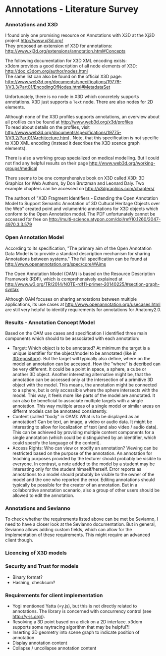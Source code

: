 # Annotations - Literature Survey

### Annotations and X3D

I found only one promising resource on Annotations with X3D at the Xj3D project http://www.xj3d.org/  
They proposed an extension of X3D for annotations: http://www.xj3d.org/extensions/annotation.html#Concepts

The following documentation for X3D XML encoding exists:  
x3dom provides a good description of all node elements of X3D: http://doc.x3dom.org/author/nodes.html  
The same list can also be found on the official X3D page: http://www.web3d.org/documents/specifications/19776-1/V3.3/Part01/EncodingOfNodes.html#MetadataSet  

Unfortunately, there is no node in X3D which concretely supports annotations. X3D just supports a `Text` node. There are also nodes for 2D elements.

Although none of the X3D profiles supports annotations, an overview about all profiles can be found at http://www.web3d.org/x3d/profiles  
To read about details on the profiles, visit http://www.web3d.org/documents/specifications/19775-1/V3.2/Part01/Architecture.html . Note, that this specification is not specific to X3D XML encoding (instead it describes the X3D scence graph elements).

There is also a working group specialized on medical modelling. But I could not find any helpful results on their page http://www.web3d.org/working-groups/medical

There seems to be one comprehensive book on X3D called X3D: 3D Graphics for Web Authors, by Don Brutzman and Leonard Daly. Two example chapters can be accessed on http://x3dgraphics.com/chapters/

The authors of "X3D Fragment Identifiers - Extending the Open Annotation Model to Support Semantic Annotation of 3D Cultural Heritage Objects over the Web" created point and volumentric annotations for X3D objects which conform to the Open Annotation model. The PDF unfortunately cannot be accessed for free on http://multi-science.atypon.com/doi/ref/10.1260/2047-4970.3.3.579

### Open Annotation Model

According to its specification, "The primary aim of the Open Annotation Data Model is to provide a standard description mechanism for sharing Annotations between systems." The full specification can be found at http://www.openannotation.org/spec/core/#Aims

The Open Annotation Model (OAM) is based on the Resource Description Framework (RDF), which is comprehensively explained at http://www.w3.org/TR/2014/NOTE-rdf11-primer-20140225/#section-graph-syntax

Although OAM focuses on sharing annotations between multiple applications, its use cases at http://www.openannotation.org/usecases.html are still very helpful to identify requirements for annotations for Anatomy2.0.

### Results - Annotation Concept Model

Based on the OAM use cases and specification I identified three main components which should to be associated with each annotation:
- Target: Which object is to be annotated? At minimum the target is a unique identifier for the object/model to be annotated (like in [3Drepository](http://dbis.rwth-aachen.de/3dnrt/3Drepository/)). But the target will typically also define, where on the model an annotation can be accessed. How the "where" is decribed can be very different. It could be a point in space, a sphere, a cube or another 3D object. Another interesting alternative might be, that the annotation can be accessed only at the intersection of a primitive 3D object with the model. This means, the annotation might be connected to a sphere, but is only accessible where the sphere intersects with the model. This way, it feels more like parts of the model are annotated. It can also be beneficial to associate multiple targets with a single annotation. This way multiple areas of a single model or similar areas on differnt models can be annotated consistently.
- Content (called "body" in OAM): What is to be displayed as an annotation? Can be text, an image, a video or audio data. It might be interesting to allow for localization of text (and also video / audio data). This can be achieved by providing multiple content components for a single annotation (which could be distinguished by an identifier, which could specify the language of the content).
- Access Rights: Who can view or modify an annotation? Viewing can be restricted based on the purpose of the annotation. An annotation for teaching purposes provided by the lecturer should probably be visible to everyone. In contrast, a note added to the model by a student may be interesting only for the student himself/herself. Error reports as annotations to a model should probably be visible to the owner of the model and the one who reported the error. Editing annotations should typically be possible for the creator of an annotation. But in a collaborative annotation scenario, also a group of other users should be allowed to edit the annotation.

### Annotations and Sevianno

To check whether the requirements listed above can be met be Sevianno, I need to have a closer look at the Sevianno documentation. But in general, Sevianno allows adding custom fields, which can allow for the implementation of these requirements. This might require an advanced client though.

### Licencing of X3D models

### Security and Trust for models
- Binary format?
- Hashing, checksum?

### Requirements for client implementation
- Yogi mentioned Yatta (=y.js), but this is not directly related to annotations. The library is concerned with concurrency control (see http://y-js.org/).
- Resolving a 3D point based on a click on a 2D interface. x3dom supports some raytracing algorithm that may be helpful?!
- Inserting 3D geometry into scene graph to indicate position of annotation
- Display annotation content
- Collapse / uncollapse annotation content
